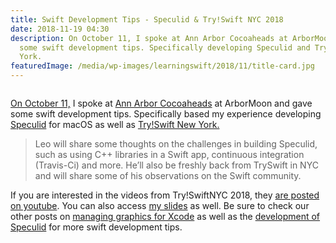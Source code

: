 ```yaml
---
title: Swift Development Tips - Speculid & Try!Swift NYC 2018
date: 2018-11-19 04:30
description: On October 11, I spoke at Ann Arbor Cocoaheads at ArborMoon and gave
  some swift development tips. Specifically developing Speculid and Try!Swift New
  York.
featuredImage: /media/wp-images/learningswift/2018/11/title-card.jpg
---
```

<span class="mce_SELRES_start"
style="display: inline-block; width: 0px; overflow: hidden; line-height: 0;"
mce-type="bookmark">﻿</span><span class="mce_SELRES_start"
style="display: inline-block; width: 0px; overflow: hidden; line-height: 0;"
mce-type="bookmark">﻿</span>

[On October
11,](https://learningswift.brightdigit.com/speaking-a2-speculid-tryswiftnyc/)
I spoke at [Ann Arbor
Cocoaheads](https://www.meetup.com/A2-CocoaHeads/events/254589885/) at
ArborMoon and gave some swift development tips. Specifically based my
experience developing
[Speculid](https://speculid.com/?utm_source=learning-swift&utm_medium=post)
for macOS as well as [Try!Swift New
York.](https://learningswift.brightdigit.com/swift-thoughts-tryswift-nyc-2018/)

> Leo will share some thoughts on the challenges in building Speculid,
> such as using C++ libraries in a Swift app, continuous integration
> (Travis-Ci) and more. He’ll also be freshly back from TrySwift in NYC
> and will share some of his observations on the Swift community.

If you are interested in the videos from Try!SwiftNYC 2018, they [are
posted on
youtube](https://www.youtube.com/playlist?list=PLCl5NM4qD3u8NyOjK0deNu4AQk2hgyhjS).
You can also access [my
slides](https://www.dropbox.com/s/214oa7zo42aul0b/Swift%20Development%20Tips%20with%20Speculid%20and%20Try%21Swift%20NYC%20-%20Slides.zip?dl=0)
as well. Be sure to check our other posts on [managing graphics for
Xcode](https://learningswift.brightdigit.com/category/building-icons-and-image-sets/)
as well as the [development of
Speculid](https://learningswift.brightdigit.com/category/building-speculid/) for
more swift development tips.    